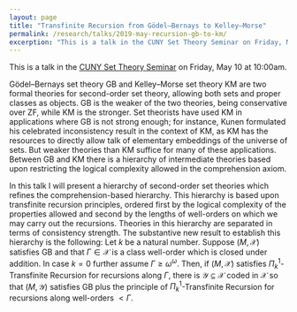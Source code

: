 ```yaml
---
layout: page
title: "Transfinite Recursion from Gödel–Bernays to Kelley–Morse"
permalink: /research/talks/2019-may-recursion-gb-to-km/
excerption: "This is a talk in the CUNY Set Theory Seminar on Friday, May 10 at 10:00am. Gödel–Bernays set theory GB and Kelley–Morse set theory KM are two formal theories for second-order set theory, allowing both sets and proper classes as objects. GB is..."
---
```


This is a talk in the [CUNY Set Theory Seminar](https://nylogic.github.io/set-theory-seminar.html) on Friday, May 10 at 10:00am.

Gödel–Bernays set theory GB and Kelley–Morse set theory KM are two formal theories for second-order set theory, allowing both sets and proper classes as objects. GB is the weaker of the two theories, being conservative over ZF, while KM is the stronger. Set theorists have used KM in applications where GB is not strong enough; for instance, Kunen formulated his celebrated inconsistency result in the context of KM, as KM has the resources to directly allow talk of elementary embeddings of the universe of sets. But weaker theories than KM suffice for many of these applications. Between GB and KM there is a hierarchy of intermediate theories based upon restricting the logical complexity allowed in the comprehension axiom.

In this talk I will present a hierarchy of second-order set theories which refines the comprehension-based hierarchy. This hierarchy is based upon transfinite recursion principles, ordered first by the logical complexity of the properties allowed and second by the lengths of well-orders on which we may carry out the recursions. Theories in this hierarchy are separated in terms of consistency strength. The substantive new result to establish this hierarchy is the following: Let $k$ be a natural number. Suppose $(M,\mathcal{X})$ satisfies GB and that $\Gamma \in \mathcal{X}$ is a class well-order which is closed under addition. In case $k = 0$ further assume $\Gamma \ge \omega^\omega$. Then, if $(M,\mathcal{X})$ satisfies $\Pi^1_k$-Transfinite Recursion for recursions along $\Gamma$, there is $\mathcal{Y} \subseteq \mathcal{X}$ coded in $\mathcal{X}$ so that $(M,\mathcal{Y})$ satisfies GB plus the principle of $\Pi^1_k$-Transfinite Recursion for recursions along well-orders $< \Gamma$.



